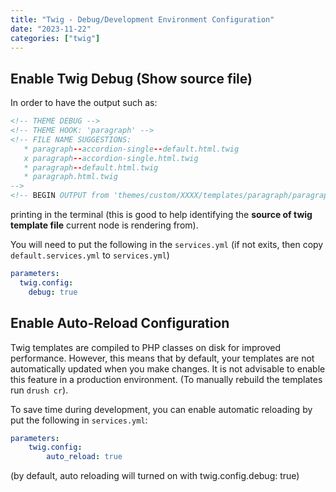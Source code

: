 ```yaml
---
title: "Twig - Debug/Development Environment Configuration"
date: "2023-11-22"
categories: ["twig"]
---
```


## Enable Twig Debug (Show source file)

In order to have the output such as:
```html
<!-- THEME DEBUG -->
<!-- THEME HOOK: 'paragraph' -->
<!-- FILE NAME SUGGESTIONS:
   * paragraph--accordion-single--default.html.twig
   x paragraph--accordion-single.html.twig
   * paragraph--default.html.twig
   * paragraph.html.twig
-->
<!-- BEGIN OUTPUT from 'themes/custom/XXXX/templates/paragraph/paragraph--accordion-single.html.twig' -->
```
printing in the terminal (this is good to help identifying the **source of twig template file** current node is rendering from).

You will need to put the following in the `services.yml` (if not exits, then copy `default.services.yml` to `services.yml`)
```yml
parameters:
  twig.config:
    debug: true
```

## Enable Auto-Reload Configuration

Twig templates are compiled to PHP classes on disk for improved performance. However, this means that by default, your templates are not automatically updated when you make changes. It is not advisable to enable this feature in a production environment. (To manually rebuild the templates run `drush cr`).

To save time during development, you can enable automatic reloading by put the following in `services.yml`:
```yml
parameters:
    twig.config:
        auto_reload: true
```
(by default, auto reloading will turned on with twig.config.debug: true)